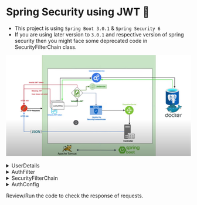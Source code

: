 # Spring Security using JWT 🔐

* This project is using `Spring Boot 3.0.1` & `Spring Security 6`
* If you are using later version to `3.0.1` and respective version of spring security then you might face some deprecated code in SecurityFilterChain class.


![How Spring Security Works](src/main/resources/images/design.png)


<details>
<summary>UserDetails</summary>

* Implement the UserDetails Class to the `User` domain.
* Mark `User` domain as entity to be saved in the database, since `user` is reserved name, use `_user` or any other name instead.
* A `Subject` is the username or password, anything which will help you authenticate. Subject should be unique, so make sure to add unique constraint to subject.
* Implement all the methods required by UserDetails class.
* Make sure to turn all the booleans in those methods as `true`.


    @Entity(name = "_user")
    public class User implements UserDetails {
    
        @Id
        @GeneratedValue
        private int id;
    
        @Column(unique = true)
        private String email;
        private String name;
        private String password;
    
        @Enumerated(value = EnumType.STRING)
        private Role role;
    
        @Override
        public Collection<? extends GrantedAuthority> getAuthorities() {
            return List.of(new SimpleGrantedAuthority(role.name()));
        }
    
        @Override
        public String getPassword() {
            return password;
        }
    
        @Override
        public String getUsername() {
            return email;
        }
    
        @Override
        public boolean isAccountNonExpired() {
            return true;
        }
    
        @Override
        public boolean isAccountNonLocked() {
            return true;
        }
    
        @Override
        public boolean isCredentialsNonExpired() {
            return true;
        }
    
        @Override
        public boolean isEnabled() {
            return true;
        }
    
        public String getName() {
            return name;
        }
    
        public void setName(String name) {
            this.name = name;
        }
    
        public void setEmail(String email) {
            this.email = email;
        }
    
        public void setPassword(String password) {
            this.password = password;
        }
    
        public void setRole(Role role) {
            this.role = role;
        }
    }

</details>

<details>
<summary>AuthFilter</summary>

* AuthFilter extends OncePerRequestFilter which makes sure the `doFilterInternal` executes once everytime a servlet request is handled


        @Component
        public class AuthFilter extends OncePerRequestFilter {
    
        @Override
        protected void doFilterInternal(@NonNull HttpServletRequest request,
                                        @NonNull HttpServletResponse response,
                                        @NonNull FilterChain filterChain)
                throws ServletException, IOException {
            final String authHeader = request.getHeader("Authorization");
            final String jwt;
            final String email;
            if (authHeader == null || !authHeader.startsWith("Bearer ")) {
                filterChain.doFilter(request, response);
                return;
            }
            jwt = authHeader.substring(7);
            email = jwtService.extractEmail(jwt);
            if (email != null && SecurityContextHolder.getContext().getAuthentication() == null) {
                UserDetails userDetails = userDetailsService.loadUserByUsername(email);
                if (jwtService.isTokenValid(jwt, userDetails)) {
                    UsernamePasswordAuthenticationToken authToken =
                            new UsernamePasswordAuthenticationToken(
                                    userDetails,
                                    null,
                                    userDetails.getAuthorities());
                    authToken.setDetails(new WebAuthenticationDetailsSource().buildDetails(request));
                    SecurityContextHolder.getContext().setAuthentication(authToken);
                }
            }
            filterChain.doFilter(request, response);
        }
    }

</details>

<details>
<summary>SecurityFilterChain</summary>

* Make sure to mark `@EnableWebSecurity` in the configuration class.
* This is where you can whitelist some of the endpoints.


    @Configuration
    @EnableWebSecurity
    public class SecurityConfig {

    @Autowired
    private AuthFilter authFilter;

    @Autowired
    private AuthenticationProvider authenticationProvider;

    @Bean
    public SecurityFilterChain securityFilterChain(HttpSecurity http) throws Exception {
        return http
            .csrf()
            .disable()
            .authorizeHttpRequests()
            .requestMatchers("/api/v1/auth/**")
            .permitAll()
            .anyRequest()
            .authenticated()
            .and()
            .sessionManagement()
            .sessionCreationPolicy(SessionCreationPolicy.STATELESS)
            .and()
            .authenticationProvider(authenticationProvider)
            .addFilterBefore(authFilter, UsernamePasswordAuthenticationFilter.class)
            .build();
    }
}

</details>

<details>
<summary>AuthConfig</summary>

* Add these beans to be used by the authentication code


    @Configuration
    public class AuthConfig {

        @Autowired
        private UserRepository userRepository;
    
        @Bean
        public UserDetailsService userDetailsService() {
            return username -> userRepository.findByEmail(username)
                    .orElseThrow(() -> new UsernameNotFoundException("User not found"));
        }
    
        @Bean
        public AuthenticationProvider authenticationProvider() {
            DaoAuthenticationProvider authProvider = new DaoAuthenticationProvider();
            authProvider.setUserDetailsService(userDetailsService());
            authProvider.setPasswordEncoder(passwordEncoder());
            return authProvider;
        }
    
        @Bean
        AuthenticationManager authenticationManager(AuthenticationConfiguration config) throws Exception {
            return config.getAuthenticationManager();
        }
    
        @Bean
        public PasswordEncoder passwordEncoder() {
            return new BCryptPasswordEncoder();
        }
    }

</details>

Review/Run the code to check the response of requests.

